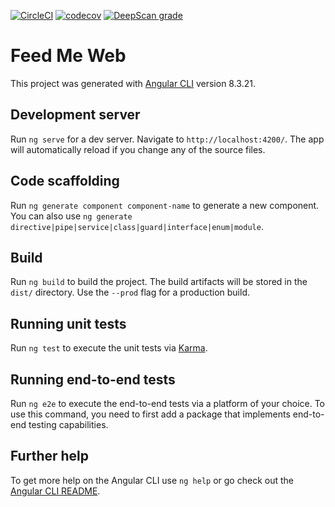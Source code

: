 [![CircleCI](https://circleci.com/gh/jjpaters/feed-me-web/tree/main.svg?style=svg)](https://circleci.com/gh/jjpaters/feed-me-web/tree/main)
[![codecov](https://codecov.io/gh/jjpaters/feed-me-web/graph/badge.svg?token=YHB5RjaiCN)](https://codecov.io/gh/jjpaters/feed-me-web)
[![DeepScan grade](https://deepscan.io/api/teams/3232/projects/8543/branches/103871/badge/grade.svg)](https://deepscan.io/dashboard#view=project&tid=3232&pid=8543&bid=103871)

# Feed Me Web

This project was generated with [Angular CLI](https://github.com/angular/angular-cli) version 8.3.21.

## Development server

Run `ng serve` for a dev server. Navigate to `http://localhost:4200/`. The app will automatically reload if you change any of the source files.

## Code scaffolding

Run `ng generate component component-name` to generate a new component. You can also use `ng generate directive|pipe|service|class|guard|interface|enum|module`.

## Build

Run `ng build` to build the project. The build artifacts will be stored in the `dist/` directory. Use the `--prod` flag for a production build.

## Running unit tests

Run `ng test` to execute the unit tests via [Karma](https://karma-runner.github.io).

## Running end-to-end tests

Run `ng e2e` to execute the end-to-end tests via a platform of your choice. To use this command, you need to first add a package that implements end-to-end testing capabilities.

## Further help

To get more help on the Angular CLI use `ng help` or go check out the [Angular CLI README](https://github.com/angular/angular-cli/blob/master/README.md).
